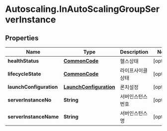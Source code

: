 # Autoscaling.InAutoScalingGroupServerInstance

## Properties
Name | Type | Description | Notes
------------ | ------------- | ------------- | -------------
**healthStatus** | [**CommonCode**](CommonCode.md) | 헬스상태 | [optional] 
**lifecycleState** | [**CommonCode**](CommonCode.md) | 라이프사이클상태 | [optional] 
**launchConfiguration** | [**LaunchConfiguration**](LaunchConfiguration.md) | 론치설정 | [optional] 
**serverInstanceNo** | **String** | 서버인스턴스번호 | [optional] 
**serverInstanceName** | **String** | 서버인스턴스명 | [optional] 



